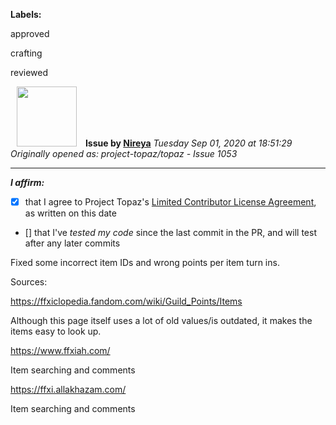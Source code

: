 **Labels:**

approved

crafting

reviewed



<a href="https://github.com/Nireya"><img src="https://avatars2.githubusercontent.com/u/17558211?v=4" width="96" height="96" hspace="10"></img></a> **Issue by [Nireya](https://github.com/Nireya)**
_Tuesday Sep 01, 2020 at 18:51:29_
_Originally opened as: project-topaz/topaz - Issue 1053_

----

<!-- place 'x' mark between square [] brackets to affirm: -->
**_I affirm:_**
- [x] that I agree to Project Topaz's [Limited Contributor License Agreement](http://project-topaz.com/blob/release/CONTRIBUTOR_AGREEMENT.md), as written on this date
- [] that I've _tested my code_ since the last commit in the PR, and will test after any later commits

Fixed some incorrect item IDs and wrong points per item turn ins.

Sources:
https://ffxiclopedia.fandom.com/wiki/Guild_Points/Items 
Although this page itself uses a lot of old values/is outdated, it makes the items easy to look up.

https://www.ffxiah.com/
Item searching and comments

https://ffxi.allakhazam.com/
Item searching and comments

